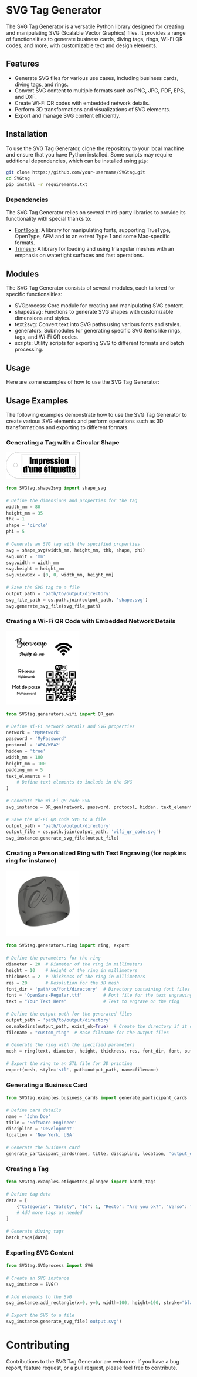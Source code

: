 # SVG Tag Generator

The SVG Tag Generator is a versatile Python library designed for creating and manipulating SVG (Scalable Vector Graphics) files. It provides a range of functionalities to generate business cards, diving tags, rings, Wi-Fi QR codes, and more, with customizable text and design elements.

## Features

- Generate SVG files for various use cases, including business cards, diving tags, and rings.
- Convert SVG content to multiple formats such as PNG, JPG, PDF, EPS, and DXF.
- Create Wi-Fi QR codes with embedded network details.
- Perform 3D transformations and visualizations of SVG elements.
- Export and manage SVG content efficiently.

## Installation

To use the SVG Tag Generator, clone the repository to your local machine and ensure that you have Python installed. Some scripts may require additional dependencies, which can be installed using `pip`:

```bash
git clone https://github.com/your-username/SVGtag.git
cd SVGtag
pip install -r requirements.txt
```
### Dependencies
The SVG Tag Generator relies on several third-party libraries to provide its functionality with special thanks to:
- [FontTools](https://github.com/fonttools/fonttools): A library for manipulating fonts, supporting TrueType, OpenType, AFM and to an extent Type 1 and some Mac-specific formats.
- [Trimesh](https://github.com/mikedh/trimesh): A library for loading and using triangular meshes with an emphasis on watertight surfaces and fast operations.


## Modules
The SVG Tag Generator consists of several modules, each tailored for specific functionalities:
- SVGprocess: Core module for creating and manipulating SVG content.
- shape2svg: Functions to generate SVG shapes with customizable dimensions and styles.
- text2svg: Convert text into SVG paths using various fonts and styles.
- generators: Submodules for generating specific SVG items like rings, tags, and Wi-Fi QR codes.
- scripts: Utility scripts for exporting SVG to different formats and batch processing.

## Usage
Here are some examples of how to use the SVG Tag Generator:

## Usage Examples

The following examples demonstrate how to use the SVG Tag Generator to create various SVG elements and perform operations such as 3D transformations and exporting to different formats.

### Generating a Tag with a Circular Shape

<img src="examples/outputs/tag/tag.svg" alt="Tag" width="200"/>

```python
from SVGtag.shape2svg import shape_svg

# Define the dimensions and properties for the tag
width_mm = 80
height_mm = 35
thk = 1
shape = 'circle'
phi = 5

# Generate an SVG tag with the specified properties
svg = shape_svg(width_mm, height_mm, thk, shape, phi)
svg.unit = 'mm'
svg.width = width_mm
svg.height = height_mm
svg.viewBox = [0, 0, width_mm, height_mm]

# Save the SVG tag to a file
output_path = 'path/to/output/directory'
svg_file_path = os.path.join(output_path, 'shape.svg')
svg.generate_svg_file(svg_file_path)
```

### Creating a Wi-Fi QR Code with Embedded Network Details

<img src="examples/outputs/wifi/wifi.png" alt="Wi-Fi QR code" width="200"/>

```python
from SVGtag.generators.wifi import QR_gen

# Define Wi-Fi network details and SVG properties
network = 'MyNetwork'
password = 'MyPassword'
protocol = 'WPA/WPA2'
hidden = 'true'
width_mm = 100
height_mm = 100
padding_mm = 5
text_elements = [
    # Define text elements to include in the SVG
]

# Generate the Wi-Fi QR code SVG
svg_instance = QR_gen(network, password, protocol, hidden, text_elements, width_mm, height_mm, padding_mm, static_files_path)

# Save the Wi-Fi QR code SVG to a file
output_path = 'path/to/output/directory'
output_file = os.path.join(output_path, 'wifi_qr_code.svg')
svg_instance.generate_svg_file(output_file)
```

### Creating a Personalized Ring with Text Engraving (for napkins ring for instance)

<img src="examples/outputs/ring/Test.png" alt="Napkin ring" width="200"/>

```python
from SVGtag.generators.ring import ring, export

# Define the parameters for the ring
diameter = 20  # Diameter of the ring in millimeters
height = 10    # Height of the ring in millimeters
thickness = 2  # Thickness of the ring in millimeters
res = 20       # Resolution for the 3D mesh
font_dir = 'path/to/font/directory'  # Directory containing font files
font = 'OpenSans-Regular.ttf'        # Font file for the text engraving
text = "Your Text Here"              # Text to engrave on the ring

# Define the output path for the generated files
output_path = 'path/to/output/directory'
os.makedirs(output_path, exist_ok=True)  # Create the directory if it does not exist
filename = "custom_ring"  # Base filename for the output files

# Generate the ring with the specified parameters
mesh = ring(text, diameter, height, thickness, res, font_dir, font, output_path, filename, shape=1, brand=True, vis=False)

# Export the ring to an STL file for 3D printing
export(mesh, style='stl', path=output_path, name=filename)
```

### Generating a Business Card

```python
from SVGtag.examples.business_cards import generate_participant_cards

# Define card details
name = 'John Doe'
title = 'Software Engineer'
discipline = 'Development'
location = 'New York, USA'

# Generate the business card
generate_participant_cards(name, title, discipline, location, 'output_directory', 'card_name')
```

### Creating a Tag

```python
from SVGtag.examples.etiquettes_plongee import batch_tags

# Define tag data
data = [
    {"Catégorie": "Safety", "Id": 1, "Recto": "Are you ok?", "Verso": "I'm not ok!"}
    # Add more tags as needed
]

# Generate diving tags
batch_tags(data)
```

### Exporting SVG Content

```python
from SVGtag.SVGprocess import SVG

# Create an SVG instance
svg_instance = SVG()

# Add elements to the SVG
svg_instance.add_rectangle(x=0, y=0, width=100, height=100, stroke="black", fill="none")

# Export the SVG to a file
svg_instance.generate_svg_file('output.svg')
```

# Contributing
Contributions to the SVG Tag Generator are welcome. If you have a bug report, feature request, or a pull request, please feel free to contribute.

